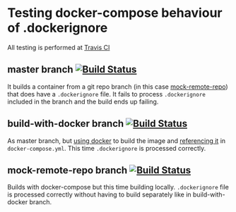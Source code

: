 # Testing docker-compose behaviour of .dockerignore
All testing is performed at [Travis CI](https://travis-ci.org/LocoDelAssembly/docker-compose-dockerignore/branches)

## master branch [![Build Status](https://travis-ci.org/LocoDelAssembly/docker-compose-dockerignore.svg?branch=master)](https://travis-ci.org/LocoDelAssembly/docker-compose-dockerignore)
It builds a container from a git repo branch (in this case [mock-remote-repo](https://github.com/LocoDelAssembly/docker-compose-dockerignore/tree/mock-remote-repo)) that does have a `.dockerignore` file.
It fails to process `.dockerignore` included in the branch and the build ends up failing.

## build-with-docker branch [![Build Status](https://travis-ci.org/LocoDelAssembly/docker-compose-dockerignore.svg?branch=build-with-docker)](https://travis-ci.org/LocoDelAssembly/docker-compose-dockerignore)
As master branch, but [using docker](https://github.com/LocoDelAssembly/docker-compose-dockerignore/blob/a2552f0d0264071da9bb36f777633478925e3bf3/.travis.yml#L24) to build the image and [referencing it](https://github.com/LocoDelAssembly/docker-compose-dockerignore/blob/8da25f0d99fad14182077b099189ffba51e91429/docker-compose.yml#L4) in `docker-compose.yml`. This time `.dockerignore` is processed correctly.

## mock-remote-repo branch [![Build Status](https://travis-ci.org/LocoDelAssembly/docker-compose-dockerignore.svg?branch=mock-remote-repo)](https://travis-ci.org/LocoDelAssembly/docker-compose-dockerignore)
Builds with docker-compose but this time building locally. `.dockerignore` file is processed correctly without having to build separately like in build-with-docker branch.
